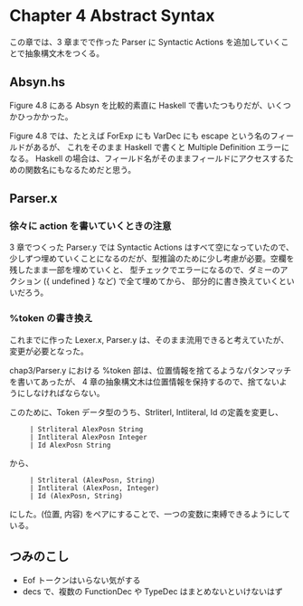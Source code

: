 Chapter 4 Abstract Syntax
=========================

この章では、3 章までで作った Parser に Syntactic Actions 
を追加していくことで抽象構文木をつくる。

## Absyn.hs

Figure 4.8 にある Absyn を比較的素直に Haskell で書いたつもりだが、いくつかひっかかった。

Figure 4.8 では、たとえば ForExp にも VarDec にも escape という名のフィールドがあるが、
これをそのまま Haskell で書くと Multiple Definition エラーになる。
Haskell の場合は、フィールド名がそのままフィールドにアクセスするための関数名にもなるためだと思う。


## Parser.x

### 徐々に action を書いていくときの注意

3 章でつくった Parser.y では Syntactic Actions はすべて空になっていたので、
少しずつ埋めていくことになるのだが、型推論のために少し考慮が必要。空欄を残したまま一部を埋めていくと、
型チェックでエラーになるので、ダミーのアクション ({ undefined } など) で全て埋めてから、
部分的に書き換えていくといいだろう。

### %token の書き換え

これまでに作った Lexer.x, Parser.y は、そのまま流用できると考えていたが、変更が必要となった。

chap3/Parser.y における %token 部は、位置情報を捨てるようなパタンマッチを書いてあったが、
4 章の抽象構文木は位置情報を保持するので、捨てないようにしなければならない。

このために、Token データ型のうち、Strliterl, Intliteral, Id の定義を変更し、


         | Strliteral AlexPosn String
         | Intliteral AlexPosn Integer
         | Id AlexPosn String

から、

         | Strliteral (AlexPosn, String)
         | Intliteral (AlexPosn, Integer)
         | Id (AlexPosn, String)

にした。(位置, 内容) をペアにすることで、一つの変数に束縛できるようにしている。

## つみのこし

+ Eof トークンはいらない気がする
+ decs で、複数の FunctionDec や TypeDec はまとめないといけないはず